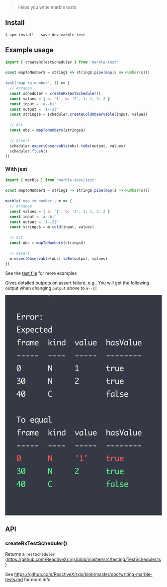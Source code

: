 > Helps you write marble tests

## Install

```
$ npm install --save-dev marble-test
```

## Example usage

```js
import { createRxTestScheduler } from 'marble-test'

const mapToNumber$ = string$ => string$.pipe(map(s => Number(s)))

test('map to number', () => {
  // Arrange
  const scheduler = createRxTestScheduler()
  const values = { a: '1', b: '2', 1: 1, 2: 2 }
  const input = 'a--b|'
  const output = '1--2|'
  const strings$ = scheduler.createColdObservable(input, values)

  // Act
  const obs = mapToNumber$(strings$)

  // Assert
  scheduler.expectObservable(obs).toBe(output, values)
  scheduler.flush()
})
```

### With jest

```js
import { marble } from 'marble-test/jest'

const mapToNumber$ = string$ => string$.pipe(map(s => Number(s)))

marble('map to number', m => {
  // Arrange
  const values = { a: '1', b: '2', 1: 1, 2: 2 }
  const input = 'a--b|'
  const output = '1--2|'
  const strings$ = m.cold(input, values)

  // Act
  const obs = mapToNumber$(strings$)

  // Assert
  m.expectObservable(obs).toBe(output, values)
})
```

See the [test file](src/__tests__/test.ts) for more examples

Gives detailed outputs on assert failure.
e.g., You will get the following output when changing `output` above to `a--2|`

![](/images/error.png)

## API

### createRxTestScheduler()

Returns a `TestScheduler` (https://github.com/ReactiveX/rxjs/blob/master/src/testing/TestScheduler.ts)

See https://github.com/ReactiveX/rxjs/blob/master/doc/writing-marble-tests.md for more info
